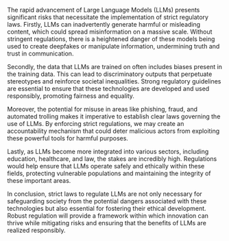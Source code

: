 The rapid advancement of Large Language Models (LLMs) presents significant risks that necessitate the implementation of strict regulatory laws. Firstly, LLMs can inadvertently generate harmful or misleading content, which could spread misinformation on a massive scale. Without stringent regulations, there is a heightened danger of these models being used to create deepfakes or manipulate information, undermining truth and trust in communication.

Secondly, the data that LLMs are trained on often includes biases present in the training data. This can lead to discriminatory outputs that perpetuate stereotypes and reinforce societal inequalities. Strong regulatory guidelines are essential to ensure that these technologies are developed and used responsibly, promoting fairness and equality.

Moreover, the potential for misuse in areas like phishing, fraud, and automated trolling makes it imperative to establish clear laws governing the use of LLMs. By enforcing strict regulations, we may create an accountability mechanism that could deter malicious actors from exploiting these powerful tools for harmful purposes.

Lastly, as LLMs become more integrated into various sectors, including education, healthcare, and law, the stakes are incredibly high. Regulations would help ensure that LLMs operate safely and ethically within these fields, protecting vulnerable populations and maintaining the integrity of these important areas.

In conclusion, strict laws to regulate LLMs are not only necessary for safeguarding society from the potential dangers associated with these technologies but also essential for fostering their ethical development. Robust regulation will provide a framework within which innovation can thrive while mitigating risks and ensuring that the benefits of LLMs are realized responsibly.